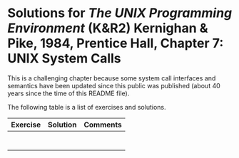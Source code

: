 # Solutions for _The UNIX Programming Environment_ (K&R2) Kernighan & Pike, 1984, Prentice Hall, Chapter 7: UNIX System Calls

This is a challenging chapter because some system call interfaces and
semantics have been updated since this public was published (about 40 years
since the time of this README file).

The following table is a list of exercises and solutions.

|Exercise|Solution|Comments|
|--------|--------|--------|
|	     |        |        |
|  	     |        |        |
|        |        |        |
|        |        |        |
|        |        |        |
|        |        |        |
|        |        |        |


